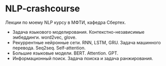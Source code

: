 # NLP-crashcourse

Лекции по моему NLP курсу в МФТИ, кафедра Сбертех. 

* Задача языкового моделирования. Контекстно-независимые эмбеддинги. word2vec, glove.
* Рекуррентные нейронные сети. RNN, LSTM, GRU. Задача машинного перевода. Seq2seq. Self-attention.
* Большие языковые модели. BERT. Attention. GPT.
* Информационный поиск. Задача поиска и задача ранжирования. 
